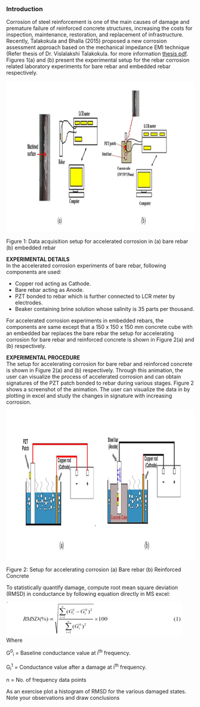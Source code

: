 ### Introduction

Corrosion of steel reinforcement is one of the main causes of damage and premature failure of reinforced concrete structures, increasing the costs for inspection, maintenance, restoration, and replacement of infrastructure. Recently, Talakokula and Bhalla (2015) proposed a new corrosion assessment approach based on the mechanical impedance EMI technique (Refer thesis of Dr. Vislalakshi Talakokula. for more information <a href="images/visalakshi.pdf">thesis pdf</a>. Figures 1(a) and (b) present the experimental setup for the rebar corrosion related laboratory experiments for bare rebar and embedded rebar respectively.<br><br>
<img src="images/exp1.png" height="400px"/> 

Figure 1: Data acquisition setup for accelerated corrosion in (a) bare rebar (b) embedded rebar

**EXPERIMENTAL DETAILS**
<br>
In the accelerated corrosion experiments of bare rebar, following components are used:
- Copper rod acting as Cathode.
- Bare rebar acting as Anode.
- PZT bonded to rebar which is further connected to LCR meter by electrodes.
- Beaker containing brine solution whose salinity is 35 parts per thousand.

For accelerated corrosion experiments in embedded rebars, the components are same except that a 150 x 150 x 150 mm concrete cube with an embedded bar replaces the bare rebar the setup for accelerating corrosion for bare rebar and reinforced concrete is shown in Figure 2(a) and (b) respectively.

**EXPERIMENTAL PROCEDURE**
<br>
The setup for accelerating corrosion for bare rebar and reinforced concrete is shown in Figure 2(a) and (b) respectively. Through this animation, the user can visualize the process of accelerated corrosion and can obtain signatures of the PZT patch bonded to rebar during various stages. Figure 2 shows a screenshot of the animation.
The user can visualize the data in by plotting in excel and study the changes in signature with increasing corrosion.
 
<img src="images/exp2.png" height="400px"/>

Figure 2: Setup for accelerating corrosion (a) Bare rebar (b) Reinforced Concrete

To statistically quantify damage, compute root mean square deviation (RMSD) in conductance by following equation directly in MS excel:

<img src="images/th2.png" height="90px"/>
Where
<br>

G<sup>0</sup><sub>i</sub> = Baseline conductance value at i<sup>th</sup> frequency.<br>

G<sub>i</sub><sup>1</sup> = Conductance value after a damage at i<sup>th</sup> frequency.<br>

n = No. of frequency data points<br>

As an exercise plot a histogram of RMSD for the various damaged states. Note your observations and draw conclusions
